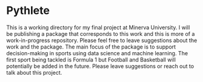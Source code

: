 # Pythlete

This is a working directory for my final project at Minerva University. I will be publishing a package that corresponds to this work and this is more of a work-in-progress repository. Please feel free to leave suggestions about the work and the package. The main focus of the package is to support decision-making in sports using data science and machine learning. The first sport being tackled is Formula 1 but Football and Basketball will potentially be added in the future. Please leave suggestions or reach out to talk about this project.
